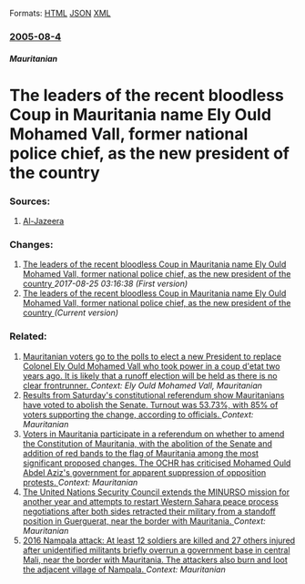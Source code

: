 
Formats: [HTML](/news/2005/08/4/the-leaders-of-the-recent-bloodless-coup-in-mauritania-name-ely-ould-mohamed-vall-former-national-police-chief-as-the-new-president-of-th.html)  [JSON](/news/2005/08/4/the-leaders-of-the-recent-bloodless-coup-in-mauritania-name-ely-ould-mohamed-vall-former-national-police-chief-as-the-new-president-of-th.json)  [XML](/news/2005/08/4/the-leaders-of-the-recent-bloodless-coup-in-mauritania-name-ely-ould-mohamed-vall-former-national-police-chief-as-the-new-president-of-th.xml)  

### [2005-08-4](/news/2005/08/4/index.md)

##### Mauritanian
#  The leaders of the recent bloodless Coup in Mauritania name Ely Ould Mohamed Vall, former national police chief, as the new president of the country 




### Sources:

1. [Al-Jazeera](http://english.aljazeera.net/NR/exeres/78C66FE2-9C69-44BF-BF1F-F256F68E90E9.htm)

### Changes:

1. [ The leaders of the recent bloodless Coup in Mauritania name Ely Ould Mohamed Vall, former national police chief, as the new president of the country ](/news/2005/08/4/the-leaders-of-the-recent-bloodless-coup-in-mauritania-name-ely-ould-mohamed-vall-former-national-police-chief-as-the-new-president-of-t.md) _2017-08-25 03:16:38 (First version)_
1. [ The leaders of the recent bloodless Coup in Mauritania name Ely Ould Mohamed Vall, former national police chief, as the new president of the country ](/news/2005/08/4/the-leaders-of-the-recent-bloodless-coup-in-mauritania-name-ely-ould-mohamed-vall-former-national-police-chief-as-the-new-president-of-th.md) _(Current version)_

### Related:

1. [ Mauritanian voters go to the polls to elect a new President to replace Colonel Ely Ould Mohamed Vall who took power in a coup d'etat two years ago. It is likely that a runoff election will be held as there is no clear frontrunner. ](/news/2007/03/11/mauritanian-voters-go-to-the-polls-to-elect-a-new-president-to-replace-colonel-ely-ould-mohamed-vall-who-took-power-in-a-coup-d-a-c-tat-two-y.md) _Context: Ely Ould Mohamed Vall, Mauritanian_
2. [Results from Saturday's constitutional referendum show Mauritanians have voted to abolish the Senate. Turnout was 53.73%, with 85% of voters supporting the change, according to officials. ](/news/2017/08/7/results-from-saturday-s-constitutional-referendum-show-mauritanians-have-voted-to-abolish-the-senate-turnout-was-53-73-with-85-of-voters.md) _Context: Mauritanian_
3. [Voters in Mauritania participate in a referendum on whether to amend the Constitution of Mauritania, with the abolition of the Senate and addition of red bands to the flag of Mauritania among the most significant proposed changes. The OCHR has criticised Mohamed Ould Abdel Aziz's government for apparent suppression of opposition protests. ](/news/2017/08/5/voters-in-mauritania-participate-in-a-referendum-on-whether-to-amend-the-constitution-of-mauritania-with-the-abolition-of-the-senate-and-ad.md) _Context: Mauritanian_
4. [The United Nations Security Council extends the MINURSO mission for another year and attempts to restart Western Sahara peace process negotiations after both sides retracted their military from a standoff position in Guerguerat, near the border with Mauritania. ](/news/2017/04/28/the-united-nations-security-council-extends-the-minurso-mission-for-another-year-and-attempts-to-restart-western-sahara-peace-process-negoti.md) _Context: Mauritanian_
5. [ 2016 Nampala attack: At least 12 soldiers are killed and 27 others injured after unidentified militants briefly overrun a government base in central Mali, near the border with Mauritania. The attackers also burn and loot the adjacent village of Nampala. ](/news/2016/07/19/2016-nampala-attack-at-least-12-soldiers-are-killed-and-27-others-injured-after-unidentified-militants-briefly-overrun-a-government-base-i.md) _Context: Mauritanian_
